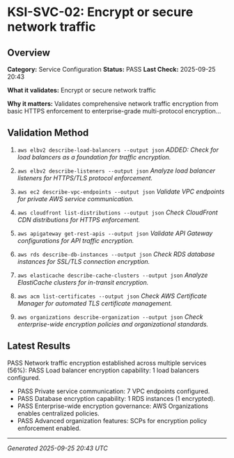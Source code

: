 # KSI-SVC-02: Encrypt or secure network traffic

## Overview

**Category:** Service Configuration
**Status:** PASS
**Last Check:** 2025-09-25 20:43

**What it validates:** Encrypt or secure network traffic

**Why it matters:** Validates comprehensive network traffic encryption from basic HTTPS enforcement to enterprise-grade multi-protocol encryption...

## Validation Method

1. `aws elbv2 describe-load-balancers --output json`
   *ADDED: Check for load balancers as a foundation for traffic encryption.*

2. `aws elbv2 describe-listeners --output json`
   *Analyze load balancer listeners for HTTPS/TLS protocol enforcement.*

3. `aws ec2 describe-vpc-endpoints --output json`
   *Validate VPC endpoints for private AWS service communication.*

4. `aws cloudfront list-distributions --output json`
   *Check CloudFront CDN distributions for HTTPS enforcement.*

5. `aws apigateway get-rest-apis --output json`
   *Validate API Gateway configurations for API traffic encryption.*

6. `aws rds describe-db-instances --output json`
   *Check RDS database instances for SSL/TLS connection encryption.*

7. `aws elasticache describe-cache-clusters --output json`
   *Analyze ElastiCache clusters for in-transit encryption.*

8. `aws acm list-certificates --output json`
   *Check AWS Certificate Manager for automated TLS certificate management.*

9. `aws organizations describe-organization --output json`
   *Check enterprise-wide encryption policies and organizational standards.*

## Latest Results

PASS Network traffic encryption established across multiple services (56%): PASS Load balancer encryption capability: 1 load balancers configured.
- PASS Private service communication: 7 VPC endpoints configured.
- PASS Database encryption capability: 1 RDS instances (1 encrypted).
- PASS Enterprise-wide encryption governance: AWS Organizations enables centralized policies.
- PASS Advanced organization features: SCPs for encryption policy enforcement enabled.

---
*Generated 2025-09-25 20:43 UTC*